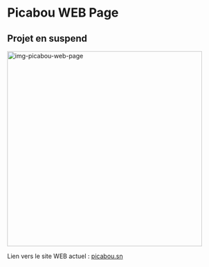 # Picabou WEB Page

<h2>Projet en suspend</h2>

<img src="https://github.com/user-attachments/assets/9c139edd-278b-44f5-bcbf-72cb82f842bb" alt="img-picabou-web-page" height="450px">

<p>Lien vers le site WEB actuel : <a href="https://picabou.sn">picabou.sn</a></p>
